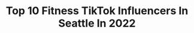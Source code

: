 ---
title: Top 10 Fitness TikTok Influencers In Seattle In 2022
description: >-
  Find top fitness TikTok influencers in Seattle in 2022. Most popular hashtags: #seattle #fitness #fyp #foryou.
platform: TikTok
hits: 26
text_top: Analyze the best TikTok accounts on inBeat.
text_bottom: inBeat has 26 TikTok influencers like this in Seattle, United States for you to collaborate.
profiles:
  - username: "bodyverafitness"
    fullname: >-
      VICTORIA RIVERA
    bio: >-
      Ig: @bodyverafitness Yt: Tory Rivera 25 ✨ Ur fav Pilates instructor
    location: "United States"
    followers: 58400
    engagement: 1013
    commentsToLikes: 0.010970
    id: ck8sax9kx4amq0j78c8b2fkf2
    verified: false
    hashtags: "#fitgirl, #filipina, #wellness, #athleisure"
  - username: "brittney_roy"
    fullname: >-
      BrittRoy
    bio: >-
      NY➡️WA. 🏳️‍🌈
    location: "United States"
    followers: 34100
    engagement: 1564
    commentsToLikes: 0.006703
    id: ck9v8fpao9nvr0j78o072oxya
    verified: false
    hashtags: "#seattle, #fitness, #police, #femalecops"
  - username: "amys_corpse"
    fullname: >-
      Amethyst Rose
    bio: >-
      ✨🎀I’m Not Okay🎀✨ 💰CashApp: $Amethystboss 80lbs ⬇️
    location: "United States"
    followers: 27900
    engagement: 2105
    commentsToLikes: 0.045153
    id: ckamqn62pi4ks0i787a8wlwzy
    verified: false
    hashtags: "#fyp, #comedy, #neonshadow, #myhobby"
  - username: "jordankim04"
    fullname: >-
      Jordan Kim
    bio: >-
      Jordan Kim DM📩for promos/business
    location: "United States"
    followers: 8973
    engagement: 761
    commentsToLikes: 0.038770
    id: ck8nfci1sr8tx0j78n8r5avk8
    verified: false
    hashtags: "#viral, #tattoo, #seattlecheck, #fyp"
  - username: "chiroseattle"
    fullname: >-
      Daniel DeLucchi DC
    bio: >-
      Chiropractor Seattle WA Family | Fitness | Fun ⬇️ My Fav products & Location ⬇️
    location: "United States"
    followers: 417900
    engagement: 477
    commentsToLikes: 0.017326
    id: ckai99ksu7fvp0i78mf6d70gm
    verified: false
    hashtags: "#chiroseattle, #seattle, #selfcare, #backpain"
  - username: "chantyfs"
    fullname: >-
      chanty 🌸
    bio: >-
      20 • 🇵🇭 ’09 civic si let’s be friends 💗 IG @chantyfs
    location: "United States"
    followers: 72000
    engagement: 1102
    commentsToLikes: 0.023642
    id: ckbf5srfzux390j235v9178uj
    verified: false
    hashtags: "#static, #civicsi, #carsoftiktok, #cartiktok"
  - username: "on.the.go_fitness"
    fullname: >-
      Jesse Belnap
    bio: >-
      I think I am funny Insta: @on.the.go_fitness Venmo: @jesse-Belnap 🤷🏻‍♂️ 📍Utah
    location: "United States"
    followers: 138000
    engagement: 1034
    commentsToLikes: 0.107746
    id: ckc7xzs080fx80j23fxwv4uvk
    verified: false
    hashtags: "#fyp, #yougotthis, #dadsoftiktok, #happyhalloween"
  - username: "luke_george32"
    fullname: >-
      Luke George
    bio: >-
      📍Seattle -> Arkansas UofA Track Athlete // All-American
    location: "United States"
    followers: 66800
    engagement: 1427
    commentsToLikes: 0.014072
    id: ckbar698uhsut0j231hw28y1q
    verified: false
    hashtags: "#school, #zoomclass, #fyp, #foryou"
  - username: "amirahrosek"
    fullname: >-
      Amirah
    bio: >-
      20 ♏️ Seattle CPT IG @amirahkaram
    location: "United States"
    followers: 18200
    engagement: 1142
    commentsToLikes: 0.014495
    id: ckcd10pelztg50j23q5xat3fu
    verified: false
    hashtags: "#fitness, #personaltrainer, #fitnessgirl, #sandiego"
  - username: "abby_clark33"
    fullname: >-
      Abby Clark
    bio: >-
      3x American Ninja Warrior (S 9, 10, 11)
    location: "United States"
    followers: 472200
    engagement: 1739
    commentsToLikes: 0.016611
    id: ck8070eyunm0t0j78127k4rp4
    verified: false
    hashtags: "#military, #showupshowoff, #workout, #challenge"
---
